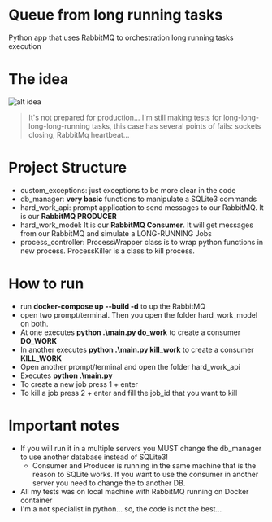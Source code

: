 # Queue from long running tasks
Python app that uses RabbitMQ to orchestration long running tasks execution

# The idea

![alt idea](https://github.com/mfandre/queue_long_running_task/blob/master/queue_python.png?raw=true)

> It's not prepared for production... I'm still making tests for long-long-long-long-running tasks, this case has several points of fails: sockets closing, RabbitMq heartbeat...

# Project Structure
- custom_exceptions: just exceptions to be more clear in the code
- db_manager: **very basic** functions to manipulate a SQLite3 commands
- hard_work_api: prompt application to send messages to our RabbitMQ. It is our **RabbitMQ PRODUCER**
- hard_work_model: It is our **RabbitMQ Consumer**. It will get messages from our RabbitMQ and simulate a LONG-RUNNING Jobs
- process_controller: ProcessWrapper class is to wrap python functions in new process. ProcessKiller is a class to kill process.

# How to run
- run **docker-compose up --build -d** to up the RabbitMQ
- open two prompt/terminal. Then you open the folder hard_work_model on both. 
- At one executes **python .\main.py do_work** to create a consumer **DO_WORK**
- In another executes **python .\main.py kill_work** to create a consumer **KILL_WORK**
- Open another prompt/terminal and open the folder hard_work_api
- Executes **python .\main.py**
- To create a new job press 1 + enter
- To kill a job press 2 + enter and fill the job_id that you want to kill

# Important notes
- If you will run it in a multiple servers you MUST change the db_manager to use another database instead of SQLite3!
  - Consumer and Producer is running in the same machine that is the reason to SQLite works. If you want to use the consumer in another server you need to change the to another DB.
- All my tests was on local machine with RabbitMQ running on Docker container
- I'm a not specialist in python... so, the code is not the best...
